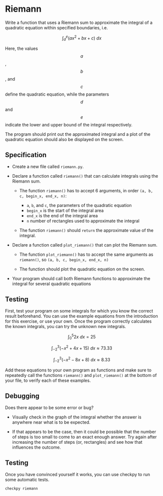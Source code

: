 # Riemann

Write a function that uses a Riemann sum to approximate the integral of a
quadratic equation within specified boundaries, i.e.

$$\int_{d}^e (a x^2 + bx + c)~dx$$

Here, the values $$a$$, $$b$$, and $$c$$ define the quadratic equation, while the parameters $$d$$ and $$e$$ indicate the lower and upper bound of the integral respectively.

The program should print out the approximated integral and a plot of the
quadratic equation should also be displayed on the screen.

## Specification

* Create a new file called `riemann.py`.

* Declare a function called `riemann()` that can calculate integrals using the Riemann sum.

    * The function `riemann()` has to accept 6 arguments, in order `(a, b, c, begin_x, end_x, n)`:

        - `a`, `b`, and `c`, the parameters of the quadratic equation
        - `begin_x` is the start of the integral area
        - `end_x` is the end of the integral area
        - `n` number of rectangles used to approximate the integral

    * The function `riemann()` should `return` the approximate value of the integral.

* Declare a function called `plot_riemann()` that can plot the Riemann sum.

    * The function `plot_riemann()` has to accept the same arguments as `riemann()`, so `(a, b, c, begin_x, end_x, n)`

    * The function should plot the quadratic equation on the screen.

* Your program should call both Riemann functions to approximate the integral for several quadratic equations

## Testing

First, test your program on some integrals for which you know the correct
result beforehand. You can use the example equations from the introduction for
this exercise, or use your own. Once the program correctly calculates the known
integrals, you can try the unknown new integrals.

$$\int_{0}^5 2x~dx = 25$$

$$\int_{-2}^3 (-x^2 + 4x + 15)~dx \approx 73.33$$

$$\int_{-2}^3 (-x^2 - 8x + 8)~dx \approx 8.33$$

Add these equations to your own program as functions and make sure to repeatedly call the
functions `riemann()` and `plot_riemann()` at the bottom of your file, to verify each of these
examples.

## Debugging

Does there appear to be some error or bug?

* Visually check in the graph of the integral whether the answer is anywhere near what is to be expected.

* If that appears to be the case, then it could be possible that the number of steps is too small to come to an exact enough answer. Try again after increasing the number of steps (or, rectangles) and see how that influences the outcome.

## Testing
Once you have convinced yourself it works, you can use checkpy to run some automatic tests.

	checkpy riemann
